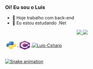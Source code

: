 ### Oi! Eu sou o Luis

- 🔭 Hoje trabalho com back-end
- 🌱 Eu estou estudando .Net

<div align="center">
  <a href="https://github.com/LuisEEduardo">
  <img height="180em" src="https://github-readme-stats.vercel.app/api?username=LuisEEduardo&show_icons=true&theme=github_dark&include_all_commits=true&count_private=true"/>
  <img height="180em" src="https://github-readme-stats.vercel.app/api/top-langs/?username=LuisEEduardo&layout=compact&langs_count=7&theme=github_dark"/>
</div>
  
  
<div style="display: inline_block"><br>
  <img align="center" alt="Luis-Python" height="30" width="40" src="https://raw.githubusercontent.com/devicons/devicon/master/icons/python/python-original.svg">
  <img align="center" alt="Luis-Csharp" height="30" width="40" src="https://raw.githubusercontent.com/devicons/devicon/master/icons/csharp/csharp-original.svg">
  <img align="center" alt="Luis-Csharp" height="30" width="40" src="https://cdn.jsdelivr.net/gh/devicons/devicon/icons/dotnetcore/dotnetcore-original.svg" />
</div>

## 
  

![Snake animation](https://github.com/LuisEEduardo/LuisEEduardo/blob/output/github-contribution-grid-snake.svg)


